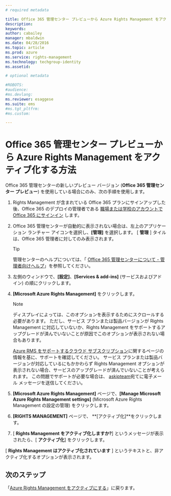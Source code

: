 ```yaml
---
# required metadata

title: Office 365 管理センター プレビューから Azure Rights Management をアクティブ化する方法 | Azure RMS
description:
keywords:
author: cabailey
manager: mbaldwin
ms.date: 04/28/2016
ms.topic: article
ms.prod: azure
ms.service: rights-management
ms.technology: techgroup-identity
ms.assetid: 

# optional metadata

#ROBOTS:
#audience:
#ms.devlang:
ms.reviewer: esaggese
ms.suite: ems
#ms.tgt_pltfrm:
#ms.custom:

---
```


# Office 365 管理センター プレビューから Azure Rights Management をアクティブ化する方法

Office 365 管理センターの新しいプレビュー バージョン (**Office 365 管理センター プレビュー**) を使用している場合にのみ、次の手順を使用します。

1.  Rights Management が含まれている Office 365 プランにサインアップした後、Office 365 のデプロイの管理者である [職場または学校のアカウントで Office 365 にサインイン](https://portal.office.com/) します。

2.  Office 365 管理センターが自動的に表示されない場合は、左上のアプリケーション ランチャー アイコンを選択し、**[管理]** を選択します。 [ **管理** ] タイルは、Office 365 管理者に対してのみ表示されます。

    > [!TIP]
    > 管理センターのヘルプについては、「 [Office 365 管理センターについて - 管理者向けヘルプ](https://support.office.com/article/About-the-Office-365-admin-center-Admin-Help-58537702-d421-4d02-8141-e128e3703547)」を参照してください。

3.  左側のウィンドウで、**[設定]**、**[Services & add-ins]** (サービスおよびアドイン) の順にクリックします。

4.  **[Microsoft Azure Rights Management]** をクリックします。

    > [!NOTE]
    > ディスプレイによっては、このオプションを表示するためにスクロールする必要があります。 ただし、サービス プランまたは製品バージョンが Rights Management に対応していないか、Rights Management をサポートするアップグレードが済んでいないことが原因でこのオプションが表示されない場合もあります。
    >
    > [Azure RMS をサポートするクラウド サブスクリプション](../get-started/requirements-subscriptions.md)に関するページの情報を基に、サポートを確認してください。 サービス プランまたは製品バージョンが対応しているにもかかわらず Rights Management オプションが表示されない場合、サービスのアップグレードが済んでいないことが考えられます。 この問題でサポートが必要な場合は、 [askipteam](mailto:askipteam@microsoft.com?subject=I%20cannot%20activate%20RMS)宛てに電子メール メッセージを送信してください。

5.  **[Microsoft Azure Rights Management]** ページで、**[Manage Microsoft Azure Rights Management settings]** (Microsoft Azure Rights Management の設定の管理) をクリックします。

6.  **[RIGHTS MANAGEMENT]** ページで、 **[アクティブ化]**をクリックします。

7.  [ **Rights Management をアクティブ化しますか?**] というメッセージが表示されたら、[ **アクティブ化**] をクリックします。

[ **Rights Management はアクティブ化されています** ] というテキストと、非アクティブ化するオプションが表示されます。


## 次のステップ
「[Azure Rights Management をアクティブにする](activate-service.md)」に戻ります。



<!--HONumber=Apr16_HO3-->


